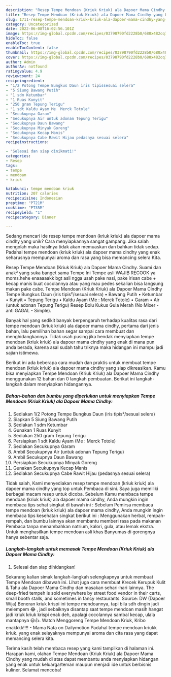 ```yaml
---
description: "Resep Tempe Mendoan (Kriuk Kriuk) ala Dapoer Mama Cindhy yang Lezat Sekali"
title: "Resep Tempe Mendoan (Kriuk Kriuk) ala Dapoer Mama Cindhy yang Lezat Sekali"
slug: 1711-resep-tempe-mendoan-kriuk-kriuk-ala-dapoer-mama-cindhy-yang-lezat-sekali
category: Uncategorized
date: 2022-06-08T16:02:56.101Z
image: https://img-global.cpcdn.com/recipes/03798790fd2228b0/680x482cq70/tempe-mendoan-kriuk-kriuk-ala-dapoer-mama-cindhy-foto-resep-utama.jpg
hideToc: false
enableToc: true
enableTocContent: false
thumbnail: https://img-global.cpcdn.com/recipes/03798790fd2228b0/680x482cq70/tempe-mendoan-kriuk-kriuk-ala-dapoer-mama-cindhy-foto-resep-utama.jpg
cover: https://img-global.cpcdn.com/recipes/03798790fd2228b0/680x482cq70/tempe-mendoan-kriuk-kriuk-ala-dapoer-mama-cindhy-foto-resep-utama.jpg
author: Admin
authorAv: notfound
ratingvalue: 4.9
reviewcount: 24
recipeingredient:
- "1/2 Potong Tempe Bungkus Daun iris tipissesuai selera"
- "5 Siung Bawang Putih"
- "1 sdm Ketumbar"
- "1 Ruas Kunyit"
- "250 gram Tepung Terigu"
- "1 sdt Kaldu Ayam Me  Merck Totole"
- "Secukupnya Garam"
- "Secukupnya Air untuk adonan Tepung Terigu"
- "Secukupnya Daun Bawang"
- "Secukupnya Minyak Goreng"
- "Secukupnya Kecap Manis"
- "Secukupnya Cabe Rawit Hijau pedasnya sesuai selera"
recipeinstructions:

- "Selesai dan siap dinikmati!"
categories:
- Resep
tags:
- tempe
- mendoan
- kriuk

katakunci: tempe mendoan kriuk 
nutrition: 207 calories
recipecuisine: Indonesian
preptime: "PT21M"
cooktime: "PT35M"
recipeyield: "1"
recipecategory: Dinner

---
```





Sedang mencari ide resep tempe mendoan (kriuk kriuk) ala dapoer mama cindhy yang unik? Cara menyiapkannya sangat gampang. Jika salah mengolah maka hasilnya tidak akan memuaskan dan bahkan tidak sedap. Padahal tempe mendoan (kriuk kriuk) ala dapoer mama cindhy yang enak seharusnya mempunyai aroma dan rasa yang bisa memancing selera Kita.





Resep Tempe Mendoan (Kriuk Kriuk) ala Dapoer Mama Cindhy. Suami dan anak² yang suka banget sama Tempe Ini Tempe asli WAJIB RECOOK ya moms.hehe enaaaaakk bgt asli ngga usah pake nasi, pake irisan cabe + kecap manis buat cocolannya atau yang mau pedes sekalian bisa langsung makan pake cabe. Tempe Mendoan (Kriuk Kriuk) ala Dapoer Mama Cindhy Tempe Bungkus Daun (iris tipis²/sesuai selera) • Bawang Putih • Ketumbar • Kunyit • Tepung Terigu • Kaldu Ayam (Me : Merck Totole) • Garam • Air (untuk adonan Tepung Terigu) Resep Bolu Kukus Gula Merah (No Mixer - anti GAGAL - Simple).

Banyak hal yang sedikit banyak berpengaruh terhadap kualitas rasa dari tempe mendoan (kriuk kriuk) ala dapoer mama cindhy, pertama dari jenis bahan, lalu pemilihan bahan segar sampai cara membuat dan menghidangkannya. Tidak usah pusing jika hendak menyiapkan tempe mendoan (kriuk kriuk) ala dapoer mama cindhy yang enak di mana pun anda berada, karena asal sudah tahu triknya maka hidangan ini mampu jadi sajian istimewa.






Berikut ini ada beberapa cara mudah dan praktis untuk membuat tempe mendoan (kriuk kriuk) ala dapoer mama cindhy yang siap dikreasikan. Kamu bisa menyiapkan Tempe Mendoan (Kriuk Kriuk) ala Dapoer Mama Cindhy menggunakan 12 bahan dan 0 langkah pembuatan. Berikut ini langkah-langkah dalam menyiapkan hidangannya.

<!--inarticleads1-->

##### Bahan-bahan dan bumbu yang diperlukan untuk menyiapkan Tempe Mendoan (Kriuk Kriuk) ala Dapoer Mama Cindhy:

1. Sediakan 1/2 Potong Tempe Bungkus Daun (iris tipis²/sesuai selera)
1. Siapkan 5 Siung Bawang Putih
1. Sediakan 1 sdm Ketumbar
1. Gunakan 1 Ruas Kunyit
1. Sediakan 250 gram Tepung Terigu
1. Persiapkan 1 sdt Kaldu Ayam (Me : Merck Totole)
1. Sediakan Secukupnya Garam
1. Ambil Secukupnya Air (untuk adonan Tepung Terigu)
1. Ambil Secukupnya Daun Bawang
1. Persiapkan Secukupnya Minyak Goreng
1. Gunakan Secukupnya Kecap Manis
1. Sediakan Secukupnya Cabe Rawit Hijau (pedasnya sesuai selera)


Tidak salah, Kami menyediakan resep tempe mendoan (kriuk kriuk) ala dapoer mama cindhy yang top untuk Pembaca di sini. Saya juga memiliki berbagai macam resep untuk dicoba. Sebelum Kamu membaca tempe mendoan (kriuk kriuk) ala dapoer mama cindhy, Anda mungkin ingin membaca tips sehat singkat di bawah ini : Sebelum Pemirsa membaca tempe mendoan (kriuk kriuk) ala dapoer mama cindhy, Anda mungkin ingin membaca tips kesehatan singkat berikut ini : Menggunakan herbal, rempah-rempah, dan bumbu lainnya akan membantu memberi rasa pada makanan Pembaca tanpa menambahkan natrium, kalori, gula, atau lemak ekstra. Untuk menghasilkan tempe mendoan asli khas Banyumas di gorengnya hanya sebentar saja. 

<!--inarticleads2-->

##### Langkah-langkah untuk memasak Tempe Mendoan (Kriuk Kriuk) ala Dapoer Mama Cindhy:


1. Selesai dan siap dihidangkan!

Sekarang kalian simak langkah-langkah selengkapnya untuk membuat Tempe Mendoan dibawah ini. Lihat juga cara membuat Krecek Kerupuk Kulit &amp; Tahu ala Dapoer Mama Cindhy dan masakan sehari-hari lainnya. The deep-fried tempeh is sold everywhere by street food vendor in their carts, small booth stalls, and sometimes in fancy restaurants. Source: DW (Dapoer Wija) Beneran kriuk krispi ini tempe mendoannya, tapi bila sdh dingin jadi melempem 😂 , jadi sebaiknya disantap saat tempe mendoan masih hangat jadi kriuk kriuk krispi enak deh, apalagi cocolannya sambal kecap, ulala mantapnya 😃👍. Watch Menggoreng Tempe Mendoan Kriuk, Kribo enakkkk!!!! - Mama Nata on Dailymotion Padahal tempe mendoan kriukk kriuk. yang enak selayaknya mempunyai aroma dan cita rasa yang dapat memancing selera kita. 

Terima kasih telah membaca resep yang kami tampilkan di halaman ini. Harapan kami, olahan Tempe Mendoan (Kriuk Kriuk) ala Dapoer Mama Cindhy yang mudah di atas dapat membantu anda menyiapkan hidangan yang enak untuk keluarga/teman maupun menjadi ide untuk berbisnis kuliner. Selamat mencoba!
